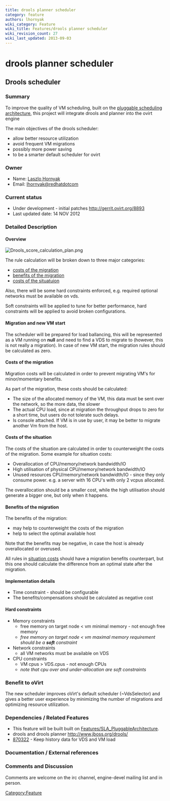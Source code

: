 ```yaml
---
title: drools planner scheduler
category: feature
authors: lhornyak
wiki_category: Feature
wiki_title: Features/drools planner scheduler
wiki_revision_count: 27
wiki_last_updated: 2013-09-03
---
```


# drools planner scheduler

## Drools scheduler

### Summary

To improve the quality of VM scheduling, built on the [pluggable scheduling architecture](Features/SLA_PluggableArchitecture), this project will integrate drools and planner into the ovirt engine

The main objectives of the drools scheduler:

*   allow better resource utilization
*   avoid frequent VM migrations
*   possibly more power saving
*   to be a smarter default scheduler for ovirt

### Owner

*   Name: [ Laszlo Hornyak](User:Lhornyak)
*   Email: <lhornyak@redhatdotcom>

### Current status

*   Under development - initial patches <http://gerrit.ovirt.org/8893>
*   Last updated date: 14 NOV 2012

### Detailed Description

#### Overview

![](Drools_score_calculation_plan.png "Drools_score_calculation_plan.png")

The rule calculation will be broken down to three major categories:

*   [costs of the migration](#Costs_of_the_migration)
*   [benefits of the migration](#Benefits_of_the_migration)
*   [costs of the situatuion](#Costs_of_the_situation)

Also, there will be some hard constraints enforced, e.g. required optional networks must be available on vds.

Soft constraints will be applied to tune for better performance, hard constraints will be applied to avoid broken configurations.

#### Migration and new VM start

The scheduler will be prepared for load ballancing, this will be represented as a VM running on **null** and need to find a VDS to migrate to (however, this is not really a migration). In case of new VM start, the migration rules should be calculated as zero.

#### Costs of the migration

Migration costs will be calculated in order to prevent migrating VM's for minor/momentary benefits.

As part of the migration, these costs should be calculated:

*   The size of the allocated memory of the VM, this data must be sent over the network, so the more data, the slower
*   The actual CPU load, since at migration the throughput drops to zero for a short time, but users do not tolerate such delays.
*   Is console attached. If VM is in use by user, it may be better to migrate another Vm from the host.

#### Costs of the situation

The costs of the situation are calculated in order to counterweight the costs of the migration. Some example for situation costs:

*   Overallocation of CPU/memory/network bandwidth/IO
*   High utilisation of physical CPU/memory/network bandwidth/IO
*   Unused resources CPU/memory/network bandwidth/IO - since they only consume power. e.g. a server with 16 CPU's with only 2 vcpus allocated.

The overallocation should be a smaller cost, while the high utilisation should generate a bigger one, but only when it happens.

#### Benefits of the migration

The benefits of the migration:

*   may help to counterweight the costs of the migration
*   help to select the optimal available host

Note that the benefits may be negative, in case the host is already overallocated or overused.

All rules in [situation costs](#costs_of_the_situation) should have a migration benefits counterpart, but this one should calculate the difference from an optimal state after the migration.

#### Implementation details

*   Time constraint - should be configurable
*   The benefits/compensations should be calculated as negative cost

#### Hard constraints

*   Memory constraints
    -   free memory on target node < vm minimal memory - not enough free memory
    -   *free memory on target node < vm maximal memory requirement should be a **soft** constraint*
*   Network constraints
    -   all VM networks must be available on VDS
*   CPU constraints
    -   VM cpus > VDS.cpus - not enough CPUs
    -   *note that cpu over and under-allocation are soft constraints*

### Benefit to oVirt

The new scheduler improves oVirt's default scheduler (~VdsSelector) and gives a better user experience by minimizing the number of migrations and optimizing resource utilization.

### Dependencies / Related Features

*   This feature will be built built on [Features/SLA_PluggableArchitecture](Features/SLA_PluggableArchitecture).
*   drools and drools planner <http://www.jboss.org/drools/>
*   [870322](https://bugzilla.redhat.com/870322) - Keep history data for VDS and VM load

### Documentation / External references

### Comments and Discussion

Comments are welcome on the irc channel, engine-devel mailing list and in person.

<Category:Feature>

